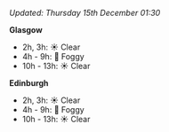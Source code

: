 *Updated: Thursday 15th December 01:30*

**Glasgow**

* 2h, 3h: :sunny: Clear
* 4h - 9h: :foggy: Foggy
* 10h - 13h: :sunny: Clear

**Edinburgh**

* 2h, 3h: :sunny: Clear
* 4h - 9h: :foggy: Foggy
* 10h - 13h: :sunny: Clear
